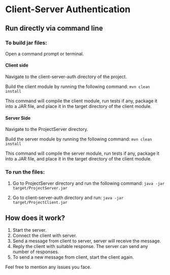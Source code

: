 # Client-Server Authentication

## Run directly via command line

### To build jar files:

Open a command prompt or terminal.

#### Client side

Navigate to the client-server-auth directory of the project.

Build the client module by running the following command:
`mvn clean install`

This command will compile the client module, run tests if any, package it into a JAR file, and place it in the target directory of the client module.

#### Server Side

Navigate to the ProjectServer directory.

Build the server module by running the following command:
`mvn clean install`

This command will compile the server module, run tests if any, package it into a JAR file, and place it in the target directory of the client module.

### To run the files:

1. Go to ProjectServer directory and run the following command:
`java -jar target/ProjectServer.jar`

2. Go to client-server-auth directory and run:
`java -jar target/ProjectClient.jar`

## How does it work?

1. Start the server.
2. Connect the client with server.
3. Send a message from client to server, server will receive the message.
4. Reply the client with suitable response. The server can send any number of responses.
5. To send a new message from client, start the client again.

Feel free to mention any issues you face.
